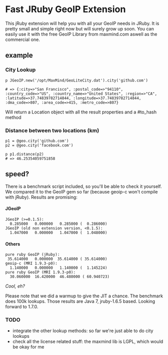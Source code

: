 # Fast JRuby GeoIP Extension
This jRuby extension will help you with all your GeoIP needs in JRuby.
It is pretty small and simple right now but will surely grow up soon.
You can easily use it with the free GeoIP Library from maxmind.com aswell as the commercial one.

## example
### City Lookup
    p JGeoIP.new('/opt/MaxMind/GeoLiteCity.dat').city('github.com')
    
    # => {:city=>"San Francisco", :postal_code=>"94110", :country_code=>"US", :country_name=>"United States", :region=>"CA",  :latitude=>37.74839782714844, :longitude=>37.74839782714844, :dma_code=>807, :area_code=>415, :metro_code=>807}

Will return a Location object with all the result properties and a #to_hash method
    
### Distance between two locations (km)
    p1 = @geo.city('github.com')
    p2 = @geo.city('facebook.com')
    
    p p1.distance(p2)
    # => 46.25354059751858

## speed?
There is a benchmark script included, so you'll be able to check it yourself.
We compared it to the GeoIP gem so far (because geoip-c won't compile with jRuby).
Results are promising:

#### JGeoIP
    JGeoIP (>=0.1.5):
      0.285000   0.000000   0.285000 (  0.286000)
    JGeoIP (old non extension version, <0.1.5):
      1.047000   0.000000   1.047000 (  1.048000)    

#### Others
    pure ruby GeoIP (jRuby):
     35.614000   0.000000  35.614000 ( 35.614000)
    geoip-c (MRI 1.9.3-p0):
      1.140000   0.000000   1.140000 (  1.145224)
    pure ruby GeoIP (MRI 1.9.3-p0):
      30.060000  16.420000  46.480000 ( 60.940723)        
*Cool, eh?*

Please note that we did a warmup to give the JIT a chance.
The benchmark does 100k lookups.
Those results are Java 7, jruby-1.6.5 based. Looking forward to 1.7.0.

### TODO
* integrate the other lookup methods: so far we're just able to do city lookups
* check all the license related stuff: the maxmind lib is LGPL, which would be okay for me    